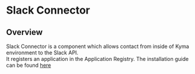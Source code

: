 # Slack Connector

## Overview

Slack Connector is a component which allows contact from inside of Kyma environment to the Slack API.\
It registers an application in the Application Registry. The installation guide can be found [here](/docs/slack-connector/README.md)
